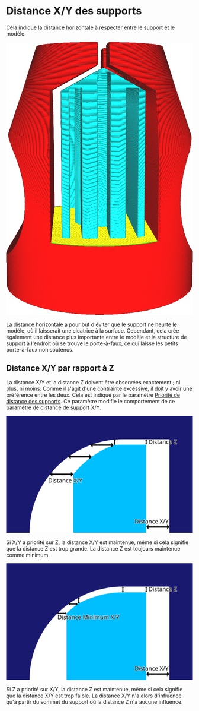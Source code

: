 Distance X/Y des supports
===

Cela indique la distance horizontale à respecter entre le support et le modèle.

![Un espace horizontal entre le support et le modèle](../../../articles/images/support_xy_distance.png)

La distance horizontale a pour but d'éviter que le support ne heurte le modèle, où il laisserait une cicatrice à la surface. Cependant, cela crée également une distance plus importante entre le modèle et la structure de support à l'endroit où se trouve le porte-à-faux, ce qui laisse les petits porte-à-faux non soutenus.

Distance X/Y par rapport à Z
----
La distance X/Y et la distance Z doivent être observées exactement ; ni plus, ni moins. Comme il s'agit d'une contrainte excessive, il doit y avoir une préférence entre les deux. Cela est indiqué par le paramètre [Priorité de distance des supports](support_xy_overrides_z.md). Ce paramètre modifie le comportement de ce paramètre de distance de support X/Y.

![X/Y par rapport à Z](../images/support_xy_overrides_z_fr.svg)

Si X/Y a priorité sur Z, la distance X/Y est maintenue, même si cela signifie que la distance Z est trop grande. La distance Z est toujours maintenue comme minimum.

![Z surpasse X/Y](../images/support_z_overrides_xy_fr.svg)

Si Z a priorité sur X/Y, la distance Z est maintenue, même si cela signifie que la distance X/Y est trop faible. La distance X/Y n'a alors d'influence qu'à partir du sommet du support où la distance Z n'a aucune influence.
